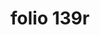 ---
layout: edition
title: folio 139r
manuscript: Florence, Biblioteca Marucelliana, Carte Rajna XIX.15
sigla: R
iip: r139r.tif
milestone: 277
---